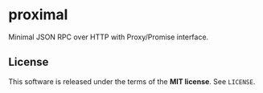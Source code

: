 proximal
========
Minimal JSON RPC over HTTP with Proxy/Promise interface.

License
-------
This software is released under the terms of the **MIT license**. See `LICENSE`.
